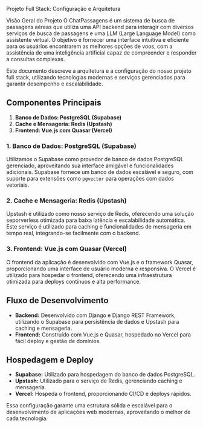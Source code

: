 Projeto Full Stack: Configuração e Arquitetura

Visão Geral do Projeto
O ChatPassagens é um sistema de busca de passagens aéreas que utiliza uma API backend para interagir com diversos serviços de busca de passagens e uma LLM (Large Language Model) como assistente virtual. O objetivo é fornecer uma interface intuitiva e eficiente para os usuários encontrarem as melhores opções de voos, com a assistência de uma inteligência artificial capaz de compreender e responder a consultas complexas.

Este documento descreve a arquitetura e a configuração do nosso projeto full stack, utilizando tecnologias modernas e serviços gerenciados para garantir desempenho e escalabilidade.

## Componentes Principais

1. **Banco de Dados: PostgreSQL (Supabase)**
2. **Cache e Mensageria: Redis (Upstash)**
3. **Frontend: Vue.js com Quasar (Vercel)**

### 1. Banco de Dados: PostgreSQL (Supabase)

Utilizamos o Supabase como provedor de banco de dados PostgreSQL gerenciado, aproveitando sua interface amigável e funcionalidades adicionais. Supabase fornece um banco de dados escalável e seguro, com suporte para extensões como `pgvector` para operações com dados vetoriais.

### 2. Cache e Mensageria: Redis (Upstash)

Upstash é utilizado como nosso serviço de Redis, oferecendo uma solução seporverless otimizada para baixa latência e escalabilidade automática. Este serviço é utilizado para caching e funcionalidades de mensageria em tempo real, integrando-se facilmente com o backend.

### 3. Frontend: Vue.js com Quasar (Vercel)

O frontend da aplicação é desenvolvido com Vue.js e o framework Quasar, proporcionando uma interface de usuário moderna e responsiva. O Vercel é utilizado para hospedar o frontend, oferecendo uma infraestrutura otimizada para deploys contínuos e alta performance.

## Fluxo de Desenvolvimento

- **Backend:** Desenvolvido com Django e Django REST Framework, utilizando o Supabase para persistência de dados e Upstash para caching e mensageria.
- **Frontend:** Construído com Vue.js e Quasar, hospedado no Vercel para fácil deploy e gestão de domínios.

## Hospedagem e Deploy

- **Supabase:** Utilizado para hospedagem do banco de dados PostgreSQL.
- **Upstash:** Utilizado para o serviço de Redis, gerenciando caching e mensageria.
- **Vercel:** Hospeda o frontend, proporcionando CI/CD e deploys rápidos.

Essa configuração garante uma estrutura sólida e escalável para o desenvolvimento de aplicações web modernas, aproveitando o melhor de cada tecnologia.
